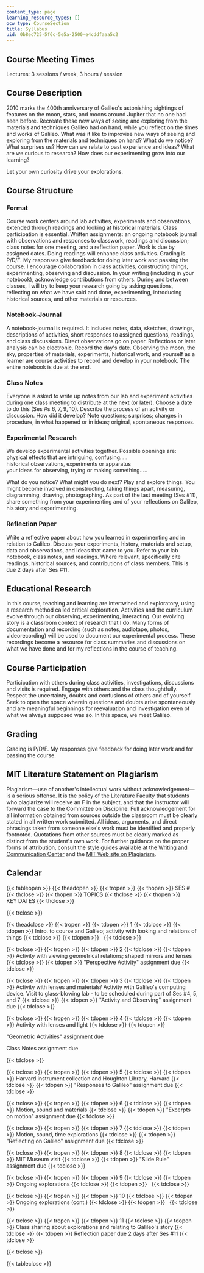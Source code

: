 ```yaml
---
content_type: page
learning_resource_types: []
ocw_type: CourseSection
title: Syllabus
uid: 0b8ec725-5f6c-5e5a-2500-e4cddfaaa5c2
---
```


Course Meeting Times
--------------------

Lectures: 3 sessions / week, 3 hours / session

Course Description
------------------

2010 marks the 400th anniversary of Galileo's astonishing sightings of features on the moon, stars, and moons around Jupiter that no one had seen before. Recreate these new ways of seeing and exploring from the materials and techniques Galileo had on hand, while you reflect on the times and works of Galileo. What was it like to improvise new ways of seeing and exploring from the materials and techniques on hand? What do we notice? What surprises us? How can we relate to past experience and ideas? What are we curious to research? How does our experimenting grow into our learning?

Let your own curiosity drive your explorations.

Course Structure
----------------

### Format

Course work centers around lab activities, experiments and observations, extended through readings and looking at historical materials. Class participation is essential. Written assignments: an ongoing notebook journal with observations and responses to classwork, readings and discussion; class notes for one meeting, and a reflection paper. Work is due by assigned dates. Doing readings will enhance class activities. Grading is P/D/F. My responses give feedback for doing later work and passing the course. I encourage collaboration in class activities, constructing things, experimenting, observing and discussion. In your writing (including in your notebook), acknowledge contributions from others. During and between classes, I will try to keep your research going by asking questions, reflecting on what we have said and done, experimenting, introducing historical sources, and other materials or resources.

### Notebook-Journal

A notebook-journal is required. It includes notes, data, sketches, drawings, descriptions of activities, short responses to assigned questions, readings, and class discussions. Direct observations go on paper. Reflections or later analysis can be electronic. Record the day's date. Observing the moon, the sky, properties of materials, experiments, historical work, and yourself as a learner are course activities to record and develop in your notebook. The entire notebook is due at the end.

### Class Notes

Everyone is asked to write up notes from our lab and experiment activities during one class meeting to distribute at the next (or later). Choose a date to do this (Ses #s 6, 7, 9, 10). Describe the process of an activity or discussion. How did it develop? Note questions; surprises; changes in procedure, in what happened or in ideas; original, spontaneous responses.

### Experimental Research

We develop experimental activities together. Possible openings are:  
physical effects that are intriguing, confusing.....  
historical observations, experiments or apparatus  
your ideas for observing, trying or making something.....

What do you notice? What might you do next? Play and explore things. You might become involved in constructing, taking things apart, measuring, diagramming, drawing, photographing. As part of the last meeting (Ses #11), share something from your experimenting and of your reflections on Galileo, his story and experimenting.

### Reflection Paper

Write a reflective paper about how you learned in experimenting and in relation to Galileo. Discuss your experiments, history, materials and setup, data and observations, and ideas that came to you. Refer to your lab notebook, class notes, and readings. Where relevant, specifically cite readings, historical sources, and contributions of class members. This is due 2 days after Ses #11.

Educational Research
--------------------

In this course, teaching and learning are intertwined and exploratory, using a research method called critical exploration. Activities and the curriculum evolve through our observing, experimenting, interacting. Our evolving story is a classroom context of research that I do. Many forms of documentation and recording (such as notes, audiotape, photos, videorecording) will be used to document our experimental process. These recordings become a resource for class summaries and discussions on what we have done and for my reflections in the course of teaching.

Course Participation
--------------------

Participation with others during class activities, investigations, discussions and visits is required. Engage with others and the class thoughtfully. Respect the uncertainty, doubts and confusions of others and of yourself. Seek to open the space wherein questions and doubts arise spontaneously and are meaningful beginnings for reevaluation and investigation even of what we always supposed was so. In this space, we meet Galileo.

Grading
-------

Grading is P/D/F. My responses give feedback for doing later work and for passing the course.

MIT Literature Statement on Plagiarism
--------------------------------------

Plagiarism—use of another's intellectual work without acknowledgement—is a serious offense. It is the policy of the Literature Faculty that students who plagiarize will receive an F in the subject, and that the instructor will forward the case to the Committee on Discipline. Full acknowledgement for all information obtained from sources outside the classroom must be clearly stated in all written work submitted. All ideas, arguments, and direct phrasings taken from someone else's work must be identified and properly footnoted. Quotations from other sources must be clearly marked as distinct from the student's own work. For further guidance on the proper forms of attribution, consult the style guides available at the [Writing and Communication Center](http://writing.mit.edu/wcc) and the [MIT Web site on Plagiarism](http://cmsw.mit.edu/writing-and-communication-center/avoiding-plagiarism/).

Calendar
--------

{{< tableopen >}}
{{< theadopen >}}
{{< tropen >}}
{{< thopen >}}
SES #
{{< thclose >}}
{{< thopen >}}
TOPICS
{{< thclose >}}
{{< thopen >}}
KEY DATES
{{< thclose >}}

{{< trclose >}}

{{< theadclose >}}
{{< tropen >}}
{{< tdopen >}}
1
{{< tdclose >}}
{{< tdopen >}}
Intro. to course and Galileo; activity with looking and relations of things
{{< tdclose >}}
{{< tdopen >}}
 
{{< tdclose >}}

{{< trclose >}}
{{< tropen >}}
{{< tdopen >}}
2
{{< tdclose >}}
{{< tdopen >}}
Activity with viewing geometrical relations; shaped mirrors and lenses
{{< tdclose >}}
{{< tdopen >}}
"Perspective Activity" assignment due
{{< tdclose >}}

{{< trclose >}}
{{< tropen >}}
{{< tdopen >}}
3
{{< tdclose >}}
{{< tdopen >}}
Activity with lenses and materials/ Activity with Galileo's computing device. Visit to glass-blowing lab - to be scheduled during part of Ses #4, 5, and 7
{{< tdclose >}}
{{< tdopen >}}
"Activity and Observing" assignment due
{{< tdclose >}}

{{< trclose >}}
{{< tropen >}}
{{< tdopen >}}
4
{{< tdclose >}}
{{< tdopen >}}
Activity with lenses and light
{{< tdclose >}}
{{< tdopen >}}


"Geometric Activities" assignment due

Class Notes assignment due


{{< tdclose >}}

{{< trclose >}}
{{< tropen >}}
{{< tdopen >}}
5
{{< tdclose >}}
{{< tdopen >}}
Harvard instrument collection and Houghton Library, Harvard
{{< tdclose >}}
{{< tdopen >}}
"Responses to Galileo" assignment due
{{< tdclose >}}

{{< trclose >}}
{{< tropen >}}
{{< tdopen >}}
6
{{< tdclose >}}
{{< tdopen >}}
Motion, sound and materials
{{< tdclose >}}
{{< tdopen >}}
"Excerpts on motion" assignment due
{{< tdclose >}}

{{< trclose >}}
{{< tropen >}}
{{< tdopen >}}
7
{{< tdclose >}}
{{< tdopen >}}
Motion, sound, time explorations
{{< tdclose >}}
{{< tdopen >}}
"Reflecting on Galileo" assignment due
{{< tdclose >}}

{{< trclose >}}
{{< tropen >}}
{{< tdopen >}}
8
{{< tdclose >}}
{{< tdopen >}}
MIT Museum visit
{{< tdclose >}}
{{< tdopen >}}
"Slide Rule" assignment due
{{< tdclose >}}

{{< trclose >}}
{{< tropen >}}
{{< tdopen >}}
9
{{< tdclose >}}
{{< tdopen >}}
Ongoing explorations
{{< tdclose >}}
{{< tdopen >}}
 
{{< tdclose >}}

{{< trclose >}}
{{< tropen >}}
{{< tdopen >}}
10
{{< tdclose >}}
{{< tdopen >}}
Ongoing explorations (cont.)
{{< tdclose >}}
{{< tdopen >}}
 
{{< tdclose >}}

{{< trclose >}}
{{< tropen >}}
{{< tdopen >}}
11
{{< tdclose >}}
{{< tdopen >}}
Class sharing about explorations and relating to Galileo's story
{{< tdclose >}}
{{< tdopen >}}
Reflection paper due 2 days after Ses #11
{{< tdclose >}}

{{< trclose >}}

{{< tableclose >}}